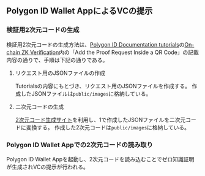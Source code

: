## Polygon ID Wallet AppによるVCの提示

### 検証用2次元コードの生成

検証用2次元コードの生成方法は、[Polygon ID Documentation tutorials](https://0xpolygonid.github.io/tutorials/)の[On-chain ZK Verification](https://0xpolygonid.github.io/tutorials/verifier/on-chain-verification/overview/)内の「Add the Proof Request Inside a QR Code」の記載内容の通りで、手順は下記の通りである。

1. リクエスト用のJSONファイルの作成

    Tutorialsの内容にもとづき、リクエスト用のJSONファイルを作成する。
    作成したJSONファイルは`public/images`に格納している。

2. 二次元コードの生成

    [2次元コード生成サイト](https://qr.io/)を利用し、1で作成したJSONファイルを二次元コードに変換する。
    作成した2次元コードは`public/images`に格納している。

### Polygon ID Wallet Appでの2次元コードの読み取り

Polygon ID Wallet Appを起動し、2次元コードを読み込むことでゼロ知識証明が生成されVCの提示が行われる。